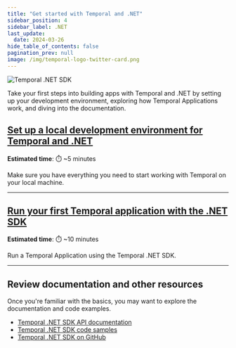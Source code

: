 ```yaml
---
title: "Get started with Temporal and .NET"
sidebar_position: 4
sidebar_label: .NET
last_update:
  date: 2024-03-26
hide_table_of_contents: false
pagination_prev: null
image: /img/temporal-logo-twitter-card.png
---
```


![Temporal .NET SDK](/img/sdk_banners/banner_dotnet.png)

Take your first steps into building apps with Temporal and .NET by setting up your development environment, exploring how Temporal Applications work, and diving into the documentation.

## [Set up a local development environment for Temporal and .NET](dev_environment/index.md)

**Estimated time**: ⏱️ ~5 minutes

Make sure you have everything you need to start working with Temporal on your local machine.

---


## [Run your first Temporal application with the .NET SDK](first_program_in_dotnet/index.md)

**Estimated time**: ⏱️ ~10 minutes

Run a Temporal Application using the Temporal .NET SDK.

---

<!--

## Build a Temporal App from Scratch in .NET

**Estimated time**: ⏱️ ~20 minutes

Write a program from the ground up with tests.

----

-->

## Review documentation and other resources

Once you're familiar with the basics, you may want to explore the documentation and code examples.

* [Temporal .NET SDK API documentation](https://dotnet.temporal.io/)
* [Temporal .NET SDK code samples](https://github.com/temporalio/samples-dotnet)
* [Temporal .NET SDK on GitHub](https://github.com/temporalio/sdk-dotnet)

